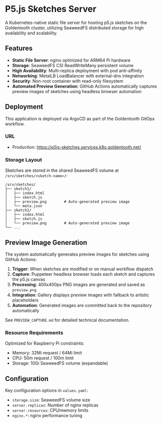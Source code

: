 # P5.js Sketches Server

A Kubernetes-native static file server for hosting p5.js sketches on the Goldentooth cluster, utilizing SeaweedFS distributed storage for high availability and scalability.

## Features

- **Static File Server**: nginx optimized for ARM64 Pi hardware
- **Storage**: SeaweedFS CSI ReadWriteMany persistent volume
- **High Availability**: Multi-replica deployment with pod anti-affinity
- **Networking**: MetalLB LoadBalancer with external-dns integration
- **Security**: Non-root container with read-only filesystem
- **Automated Preview Generation**: GitHub Actions automatically captures preview images of sketches using headless browser automation

## Deployment

This application is deployed via ArgoCD as part of the Goldentooth GitOps workflow.

### URL

- Production: https://p5js-sketches.services.k8s.goldentooth.net/

### Storage Layout

Sketches are stored in the shared SeaweedFS volume at `/srv/sketches/<sketch-name>/`:

```
/srv/sketches/
├── sketch1/
│   ├── index.html
│   ├── sketch.js
│   ├── preview.png        # Auto-generated preview image
│   └── meta.json
├── sketch2/
│   ├── index.html
│   ├── sketch.js
│   └── preview.png        # Auto-generated preview image
└── ...
```

## Preview Image Generation

The system automatically generates preview images for sketches using GitHub Actions:

1. **Trigger**: When sketches are modified or on manual workflow dispatch
2. **Capture**: Puppeteer headless browser loads each sketch and captures the p5.js canvas
3. **Processing**: 400x400px PNG images are generated and saved as `preview.png`
4. **Integration**: Gallery displays preview images with fallback to artistic placeholders
5. **Automation**: Generated images are committed back to the repository automatically

See `PREVIEW_CAPTURE.md` for detailed technical documentation.

### Resource Requirements

Optimized for Raspberry Pi constraints:
- Memory: 32Mi request / 64Mi limit
- CPU: 50m request / 100m limit
- Storage: 10Gi SeaweedFS volume (expandable)

## Configuration

Key configuration options in `values.yaml`:

- `storage.size`: SeaweedFS volume size
- `server.replicas`: Number of nginx replicas
- `server.resources`: CPU/memory limits
- `nginx.*`: nginx performance tuning